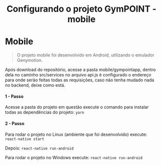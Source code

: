 <center><h1> Configurando o projeto GymPOINT - mobile <h1></center>

# Mobile

> O projeto mobile foi desenvolvido em Android, utilizando o emulador Genymotion.

<p>Após download do repositório, acesse a pasta mobile/gympointapp, dentro dela no caminho src/services no arquivo api.js
é configurado o endereço para onde serão feitas todas as requisições, caso não tenha mudado nada no backend, deixe como está.

#### 1 - Passo

Acesse a pasta do projeto em questão execute o comando para instalar todas as dependências do projeto:
`yarn`

#### 2 - Passo

Para rodar o projeto no Linux (ambiente que foi desenvolvido) execute:
`react-native start`

Depois:
`react-native run-android`

Para rodar o projeto no Windows execute:
`react-native run-android`
